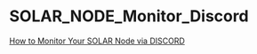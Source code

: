 # SOLAR_NODE_Monitor_Discord
[How to Monitor Your SOLAR Node via DISCORD](https://solar.mtaylan.com/index.php/solar-node-monitor-via-discord/)
